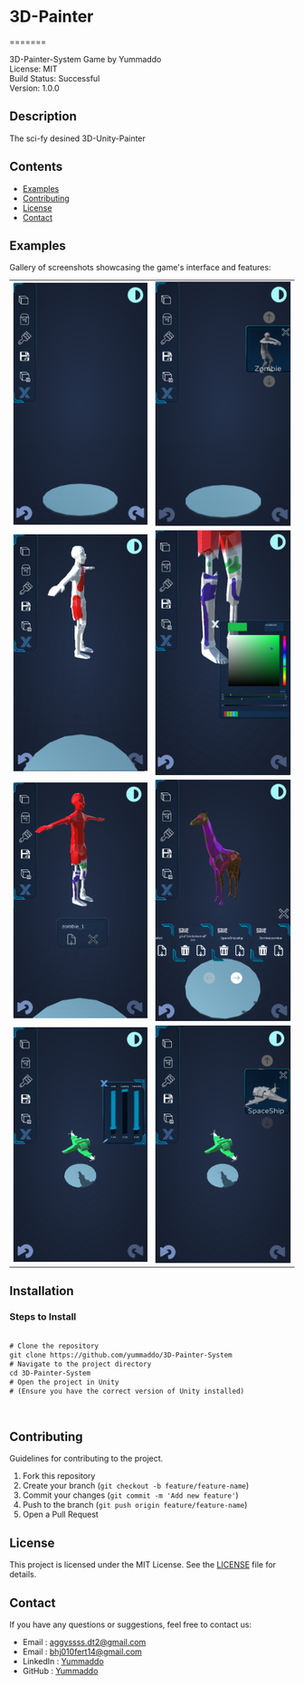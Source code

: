 # 3D-Painter
=======
<!DOCTYPE html>
<html lang="en">
<head>
    <meta charset="UTF-8">
    <meta name="viewport" content="width=device-width, initial-scale=1.0">
    3D-Painter-System Game by Yummaddo
</head>
<body>
    <div class="badge">License: MIT</div>
    <div class="badge">Build Status: Successful</div>
    <div class="badge">Version: 1.0.0</div>
    <h2>Description</h2>
    <p>The sci-fy desined 3D-Unity-Painter</p>
    <h2>Contents</h2>
    <ul>
        <li><a href="#examples">Examples</a></li>
        <li><a href="#contributing">Contributing</a></li>
        <li><a href="#license">License</a></li>
        <li><a href="#contact">Contact</a></li>
    </ul>
    <h2 id="examples">Examples</h2>
    <p>Gallery of screenshots showcasing the game's interface and features:</p>
    <table>
        <tr>
            <td><img src="doc/1.png" alt="no batch"></td>
            <td><img src="doc/2.png" alt="batch"></td>
        </tr>
        <tr>
            <td><img src="doc/3.png" alt="batch"></td>
            <td><img src="doc/4.png" alt="batch"></td>
        </tr>
        <tr>
            <td><img src="doc/5.png" alt="batch"></td>
            <td><img src="doc/6.png" alt="batch"></td>
        </tr>
        <tr>
            <td><img src="doc/7.png" alt="batch"></td>
            <td><img src="doc/8.png" alt="batch"></td>
        </tr>
    </table>
    <h2 id="installation">Installation</h2>
    <h3>Steps to Install</h3>
    <pre>
        <code>
# Clone the repository
git clone https://github.com/yummaddo/3D-Painter-System
# Navigate to the project directory
cd 3D-Painter-System
# Open the project in Unity
# (Ensure you have the correct version of Unity installed)
        </code>
    </pre>
    <h2 id="contributing">Contributing</h2>
    <p>Guidelines for contributing to the project.</p>
    <ol>
        <li>Fork this repository</li>
        <li>Create your branch (<code>git checkout -b feature/feature-name</code>)</li>
        <li>Commit your changes (<code>git commit -m 'Add new feature'</code>)</li>
        <li>Push to the branch (<code>git push origin feature/feature-name</code>)</li>
        <li>Open a Pull Request</li>
    </ol>
    <h2 id="license">License</h2>
    <p>This project is licensed under the MIT License. See the <a href="LICENSE">LICENSE</a> file for details.</p>
    <h2 id="contact">Contact</h2>
    <p>If you have any questions or suggestions, feel free to contact us:</p>
    <ul>
        <li>Email    : <a href="mailto:aggyssss.dt2@gmail.com">aggyssss.dt2@gmail.com</a></li>
        <li>Email    : <a href="mailto:bhj010fert14@gmail.com">bhj010fert14@gmail.com</a></li>
        <li>LinkedIn : <a href="https://www.linkedin.com/in/voytusik-ivan-609aaa281/">Yummaddo</a></li>
        <li>GitHub   : <a href="https://github.com/yummaddo">Yummaddo</a></li>
    </ul>
</body>
</html>
